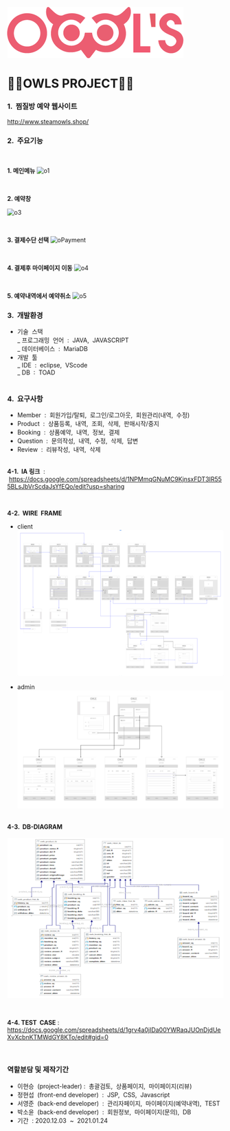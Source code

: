 ![로고](./owlsLogo.png)

<h1>🦉🦉OWLS PROJECT🦉🦉</h1>

### 1. &nbsp;찜질방 예약 웹사이트

<http://www.steamowls.shop/>

### 2. &nbsp;주요기능

<br />

**1. 메인메뉴**
![o1](https://user-images.githubusercontent.com/62472550/109381497-0e403200-791e-11eb-8622-649c1a8746a7.PNG)

<br />

**2. 예약창**

![o3](https://user-images.githubusercontent.com/62472550/109381491-0a141480-791e-11eb-9048-f5eecbe2d54b.PNG)


<br />

**3. 결제수단 선택**
![oPayment](https://user-images.githubusercontent.com/62472550/109381683-24022700-791f-11eb-8f09-4b6c406d9174.PNG)

<br />

**4. 결제후 마이페이지 이동**
![o4](https://user-images.githubusercontent.com/62472550/109381495-0bddd800-791e-11eb-8409-2e11e92d087c.PNG)

<br />


**5. 예약내역에서 예약취소**
![o5](https://user-images.githubusercontent.com/62472550/109381496-0c766e80-791e-11eb-9b40-d7205b28eb8e.PNG)
<br>

### 3. &nbsp;개발환경

- 기술 &nbsp;스택<br>
  _ 프로그래밍 &nbsp;언어 &nbsp;: &nbsp;JAVA, &nbsp;JAVASCRIPT<br>
  _ 데이터베이스 &nbsp;: &nbsp;MariaDB<br>
- 개발 &nbsp;툴<br>
  _ IDE &nbsp;: &nbsp;eclipse, &nbsp;VScode<br>
  _ DB &nbsp;: &nbsp;TOAD  
  <br>

### 4. &nbsp;요구사항

- Member &nbsp;: &nbsp;회원가입/탈퇴, &nbsp;로그인/로그아웃, &nbsp;회원관리(내역, &nbsp;수정)
- Product &nbsp;: &nbsp;상품등록, &nbsp;내역, &nbsp;조회, &nbsp;삭제, &nbsp;판매시작/중지
- Booking &nbsp;: &nbsp;상품예약, &nbsp;내역, &nbsp;정보, &nbsp;결제
- Question &nbsp;: &nbsp;문의작성, &nbsp;내역, &nbsp;수정, &nbsp;삭제,&nbsp; 답변
- Review &nbsp;: &nbsp;리뷰작성, &nbsp;내역, &nbsp;삭제  
  <br>

**4-1. &nbsp;IA 링크** &nbsp;: &nbsp;<https://docs.google.com/spreadsheets/d/1NPMmqGNuMC9KjnsxFDT3IR555BLsJbVrScdaJsYfEQo/edit?usp=sharing>

<br>
      
**4-2. &nbsp;WIRE &nbsp;FRAME**

- client<br>
  ![와이어프레임](./wireframe.PNG)<br>

- admin<br>
  ![와이어프레임2](./wireframe2.PNG)<br>
  <br>

**4-3. &nbsp;DB-DIAGRAM**
<br>
<br>
![다이어그램](./diagram.PNG)

<br>

**4-4. TEST &nbsp;CASE** : <https://docs.google.com/spreadsheets/d/1grv4a0jIDa00YWRaqJUOnDjdUeXvXcbnKTMWdGY8KTo/edit#gid=0>

<br />

### 역할분담 및 제작기간

  - 이현승 &nbsp;(project-leader)&nbsp;: &nbsp;총괄검토, &nbsp;상품페이지, &nbsp;마이페이지(리뷰)
  - 정현섭 &nbsp;(front-end developer) &nbsp;: &nbsp;JSP, &nbsp;CSS, &nbsp;Javascript
  - 서영준 &nbsp;(back-end developer) &nbsp;: &nbsp;관리자페이지, &nbsp;마이페이지(예약내역), &nbsp;TEST
  - 박소윤 &nbsp;(back-end developer) &nbsp;: &nbsp;회원정보, &nbsp;마이페이지(문의), &nbsp;DB
  - 기간 &nbsp;: 2020.12.03 &nbsp;~ &nbsp;2021.01.24
